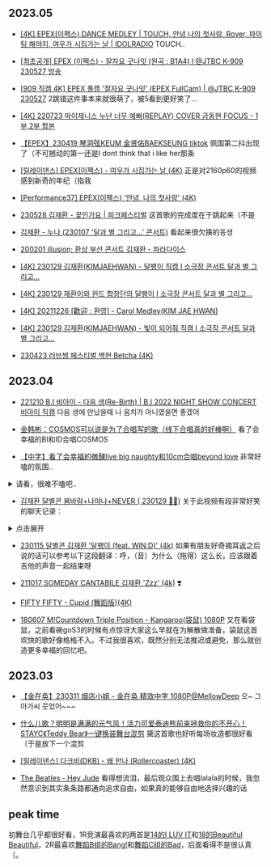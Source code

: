 ## 2023.05

- [[4K] EPEX(이펙스) DANCE MEDLEY | TOUCH, 안녕 나의 첫사랑, Rover, 파이팅 해야지, 여우가 시집가는 날 | IDOLRADIO](https://www.youtube.com/watch?v=GfTTZrTB1uM) TOUCH..

- [[최초공개] EPEX (이펙스) - 잘자요 굿나잇 (원곡 : B1A4) l @JTBC K-909 230527 방송](https://www.youtube.com/watch?v=-xheiVZOCfM)

- [[909 직캠 4K] EPEX 풀캠 '잘자요 굿나잇' (EPEX FullCam) | @JTBC K-909 230527](https://www.youtube.com/watch?v=t6NeOn7UbiA) 2跳错这件事本来就很萌了，被5看到更好笑了...

- [[4K] 220723 마이제니스 누난 너무 예뻐(REPLAY) COVER 금동현 FOCUS - 1부,2부 합본](https://www.youtube.com/watch?v=wZ2jxXYImc4)

- [【EPEX】230419 琴洞弦KEUM 金贤佑BAEKSEUNG tiktok](https://www.bilibili.com/video/BV1BT411p7pd) 佩国第二抖出现了（不可撼动的第一还是I dont think that i like her那条

- [[릴레이댄스] EPEX(이펙스) - 여우가 시집가는 날 (4K)](https://www.youtube.com/watch?v=k57Sun8LZc4) 正是对2160p60的视频感到新奇的年纪（指我

- [[Performance37] EPEX(이펙스) '안녕, 나의 첫사랑' (4K)](https://www.youtube.com/watch?v=E8NVCMyEVQ8)

- [230528 김재환 - 꽃인가요 | 피크페스티벌](https://www.youtube.com/watch?v=bc0KIJ9e5gw) 这首歌的完成度在于跳起来（不是

- [김재환 - 누나 (230107 '달과 별 그리고...' 콘서트)](https://www.youtube.com/watch?v=kFxB6gcc6sQ) 看起来很欠揍的동생

- [200201 illusion; 환상 부산 콘서트 김재환 - 파라다이스](https://www.youtube.com/watch?v=gLMBh9bUXGU)

- [[4K] 230129 김재환(KIMJAEHWAN) - 달팽이 직캠 I 소극장 콘서트 달과 별 그리고...](https://www.youtube.com/watch?v=A93amxM5Anc)

- [[4K] 230129 재환이와 윈드 합창단의 달팽이 I 소극장 콘서트 달과 별 그리고...](https://www.youtube.com/watch?v=CxGqVYEp-0Y)

- [[4K] 20211226 [歡迎 : 환영] - Carol Medley(KIM JAE HWAN)](https://www.youtube.com/watch?v=eLzlBiF77aM)

- [[4K] 230129 김재환(KIMJAEHWAN) - 빛이 되어줘 직캠 I 소극장 콘서트 달과 별 그리고...](https://www.youtube.com/watch?v=Z8Im-EMcBSY)

- [230423 러브썸 페스티벌 백현 Betcha (4K)](https://www.youtube.com/watch?v=EQCo1M4B-qM)


## 2023.04

- [221210 B.I 비아이 - 다음 생(Re-Birth) | B.I 2022 NIGHT SHOW CONCERT 비아이 직캠](https://www.youtube.com/watch?v=cxyHZq-hHOk) 다음 생에 만났을때 나 음치가 아니였을면 좋겠어

- [金韩彬：COSMOS可以说是为了合唱写的歌（线下合唱真的好棒啊）](https://www.bilibili.com/video/BV1Ur4y1b7XE) 看了会幸福的BI和ID合唱COSMOS

- [【中字】看了会幸福的微醺live big naughty和10cm合唱beyond love](https://www.bilibili.com/video/BV1mm4y1B7Qt) 非常好嗑的氛围..

<details><summary>请看，很难不嗑吧..</summary>

![](stage/IMG_1249.PNG ':size=100%')
</details>

- [김재환 달별콘 봄바람+나야나+NEVER ( 230129 🌙✨)](https://www.youtube.com/watch?v=TOmS3GujUaw) 关于此视频有段非常好笑的聊天记录：

<details><summary>点击展开</summary>

![](stage/IMG_1571.PNG ':size=30%')
</details>

- [230115 달별콘 김재환 '달팽이 (feat. WIN:D)' (4k)](https://www.youtube.com/watch?v=v0z8wodsZtk) 如果有朋友好奇摘耳返之后说的话可以参考以下这段翻译：呼，（音）为什么（拖得）这么长，应该跟着吉他的声音一起结束呀

- [211017 SOMEDAY CANTABILE 김재환 'Zzz' (4k)](https://www.youtube.com/watch?v=u3-KLTNdtHc) ❣️

- [FIFTY FIFTY - Cupid (舞蹈版)(4K)](https://www.bilibili.com/video/BV1mY4y1X7S2) 

- [180607 M!Countdown Triple Position - Kangaroo(袋鼠) 1080P](https://www.bilibili.com/video/BV1kW411A73Q) 又在看袋鼠，之前看碗goS3的时候有点惊讶大家这么早就在为解散做准备，袋鼠这首欢快的歌好像格格不入。不过我很喜欢，既然分别无法推迟或避免，那么就创造更多幸福的回忆吧。<!-- 4.8 -->

## 2023.03

- [【金在奂】230311 烟店小姐 - 金在奂 精效中字 1080P@MellowDeep](https://www.bilibili.com/video/BV1zX4y1S72L) 오~ 그 아가씨 웃었어~~~

- [什么儿歌？明明是满满的元气风！活力可爱泰迪熊前来拯救你的不开心！STAYC《Teddy Bear》一键换装舞台混剪](https://www.bilibili.com/video/BV1t84y1g7Z9) 黛这首歌也好听每场妆造都很好看（于是放下一个混剪

- [[릴레이댄스] 다크비(DKB) - 왜 만나 (Rollercoaster) (4K)](https://www.youtube.com/watch?v=bp084pXr-tU)

- [The Beatles - Hey Jude](https://www.youtube.com/watch?v=A_MjCqQoLLA) 看得想流泪，最后观众围上去唱lalala的时候，我忽然意识到其实条条路都通向追求自由，如果真的能够自由地选择兴趣的话

## peak time

初舞台几乎都很好看，1R竞演最喜欢的两首是[14的I LUV IT](https://www.youtube.com/watch?v=wsPONX_QnTo)和[18的Beautiful Beautiful](https://www.youtube.com/watch?v=tWBycHUV4aY)，2R最喜欢[舞蹈B组的Bang!](https://www.youtube.com/watch?v=4yGiw96Eb1Q)和[舞蹈C组的Bad](https://www.youtube.com/watch?v=cl4cl_esnjU)，后面看得不是很认真（。